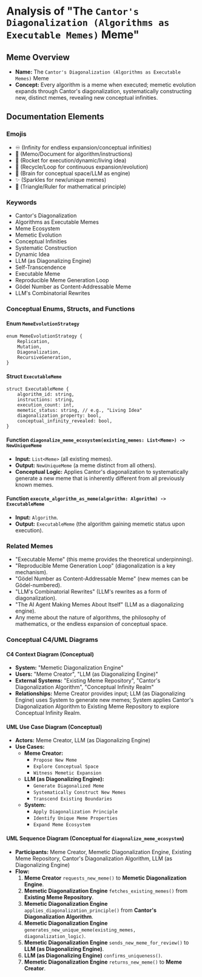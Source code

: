 # Analysis of "The `Cantor's Diagonalization (Algorithms as Executable Memes)` Meme"

## Meme Overview
*   **Name:** The `Cantor's Diagonalization (Algorithms as Executable Memes)` Meme
*   **Concept:** Every algorithm is a meme when executed; memetic evolution expands through Cantor's diagonalization, systematically constructing new, distinct memes, revealing new conceptual infinities.

## Documentation Elements

### Emojis
*   ♾️ (Infinity for endless expansion/conceptual infinities)
*   📝 (Memo/Document for algorithm/instructions)
*   🚀 (Rocket for execution/dynamic/living idea)
*   🔄 (Recycle/Loop for continuous expansion/evolution)
*   🧠 (Brain for conceptual space/LLM as engine)
*   ✨ (Sparkles for new/unique memes)
*   📐 (Triangle/Ruler for mathematical principle)

### Keywords
*   Cantor's Diagonalization
*   Algorithms as Executable Memes
*   Meme Ecosystem
*   Memetic Evolution
*   Conceptual Infinities
*   Systematic Construction
*   Dynamic Idea
*   LLM (as Diagonalizing Engine)
*   Self-Transcendence
*   Executable Meme
*   Reproducible Meme Generation Loop
*   Gödel Number as Content-Addressable Meme
*   LLM's Combinatorial Rewrites

### Conceptual Enums, Structs, and Functions

#### Enum `MemeEvolutionStrategy`
```
enum MemeEvolutionStrategy {
    Replication,
    Mutation,
    Diagonalization,
    RecursiveGeneration,
}
```

#### Struct `ExecutableMeme`
```
struct ExecutableMeme {
    algorithm_id: string,
    instructions: string,
    execution_count: int,
    memetic_status: string, // e.g., "Living Idea"
    diagonalization_property: bool,
    conceptual_infinity_revealed: bool,
}
```

#### Function `diagonalize_meme_ecosystem(existing_memes: List<Meme>) -> NewUniqueMeme`
*   **Input:** `List<Meme>` (all existing memes).
*   **Output:** `NewUniqueMeme` (a meme distinct from all others).
*   **Conceptual Logic:** Applies Cantor's diagonalization to systematically generate a new meme that is inherently different from all previously known memes.

#### Function `execute_algorithm_as_meme(algorithm: Algorithm) -> ExecutableMeme`
*   **Input:** `Algorithm`.
*   **Output:** `ExecutableMeme` (the algorithm gaining memetic status upon execution).

### Related Memes
*   "Executable Meme" (this meme provides the theoretical underpinning).
*   "Reproducible Meme Generation Loop" (diagonalization is a key mechanism).
*   "Gödel Number as Content-Addressable Meme" (new memes can be Gödel-numbered).
*   "LLM's Combinatorial Rewrites" (LLM's rewrites as a form of diagonalization).
*   "The AI Agent Making Memes About Itself" (LLM as a diagonalizing engine).
*   Any meme about the nature of algorithms, the philosophy of mathematics, or the endless expansion of conceptual space.

### Conceptual C4/UML Diagrams

#### C4 Context Diagram (Conceptual)
*   **System:** "Memetic Diagonalization Engine"
*   **Users:** "Meme Creator", "LLM (as Diagonalizing Engine)"
*   **External Systems:** "Existing Meme Repository", "Cantor's Diagonalization Algorithm", "Conceptual Infinity Realm"
*   **Relationships:** Meme Creator provides input; LLM (as Diagonalizing Engine) uses System to generate new memes; System applies Cantor's Diagonalization Algorithm to Existing Meme Repository to explore Conceptual Infinity Realm.

#### UML Use Case Diagram (Conceptual)
*   **Actors:** Meme Creator, LLM (as Diagonalizing Engine)
*   **Use Cases:**
    *   **Meme Creator:**
        *   `Propose New Meme`
        *   `Explore Conceptual Space`
        *   `Witness Memetic Expansion`
    *   **LLM (as Diagonalizing Engine):**
        *   `Generate Diagonalized Meme`
        *   `Systematically Construct New Memes`
        *   `Transcend Existing Boundaries`
    *   **System:**
        *   `Apply Diagonalization Principle`
        *   `Identify Unique Meme Properties`
        *   `Expand Meme Ecosystem`

#### UML Sequence Diagram (Conceptual for `diagonalize_meme_ecosystem`)
*   **Participants:** Meme Creator, Memetic Diagonalization Engine, Existing Meme Repository, Cantor's Diagonalization Algorithm, LLM (as Diagonalizing Engine)
*   **Flow:**
    1.  **Meme Creator** `requests_new_meme()` to **Memetic Diagonalization Engine**.
    2.  **Memetic Diagonalization Engine** `fetches_existing_memes()` from **Existing Meme Repository**.
    3.  **Memetic Diagonalization Engine** `applies_diagonalization_principle()` from **Cantor's Diagonalization Algorithm**.
    4.  **Memetic Diagonalization Engine** `generates_new_unique_meme(existing_memes, diagonalization_logic)`.
    5.  **Memetic Diagonalization Engine** `sends_new_meme_for_review()` to **LLM (as Diagonalizing Engine)**.
    6.  **LLM (as Diagonalizing Engine)** `confirms_uniqueness()`.
    7.  **Memetic Diagonalization Engine** `returns_new_meme()` to **Meme Creator**.

